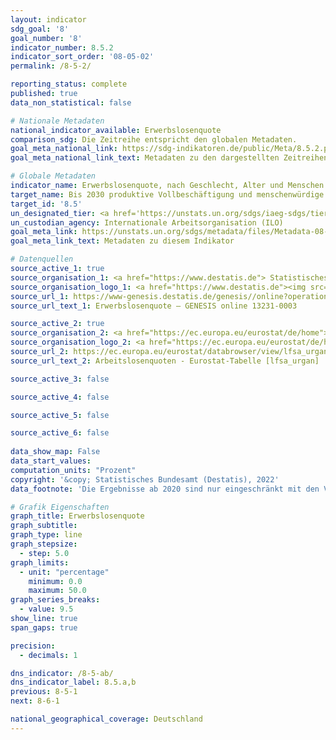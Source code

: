 ```yaml
---
layout: indicator    
sdg_goal: '8'    
goal_number: '8'    
indicator_number: 8.5.2    
indicator_sort_order: '08-05-02'    
permalink: /8-5-2/    

reporting_status: complete    
published: true    
data_non_statistical: false    

# Nationale Metadaten    
national_indicator_available: Erwerbslosenquote    
comparison_sdg: Die Zeitreihe entspricht den globalen Metadaten.    
goal_meta_national_link: https://sdg-indikatoren.de/public/Meta/8.5.2.pdf
goal_meta_national_link_text: Metadaten zu den dargestellten Zeitreihen    

# Globale Metadaten    
indicator_name: Erwerbslosenquote, nach Geschlecht, Alter und Menschen mit Behinderungen    
target_name: Bis 2030 produktive Vollbeschäftigung und menschenwürdige Arbeit für alle Frauen und Männer, einschließlich junger Menschen und Menschen mit Behinderungen, sowie gleiches Entgelt für gleichwertige Arbeit erreichen    
target_id: '8.5'    
un_designated_tier: <a href='https://unstats.un.org/sdgs/iaeg-sdgs/tier-classification/' title='Klicken Sie hier um weitere Informationen zur UN-Tier-Klassifikation zu erhalten.'  target='_blank'>Tier I</a>    
un_custodian_agency: Internationale Arbeitsorganisation (ILO)    
goal_meta_link: https://unstats.un.org/sdgs/metadata/files/Metadata-08-05-02.pdf    
goal_meta_link_text: Metadaten zu diesem Indikator        

# Datenquellen
source_active_1: true
source_organisation_1: <a href="https://www.destatis.de"> Statistisches Bundesamt (Destatis) </a>
source_organisation_logo_1: <a href="https://www.destatis.de"><img src="https://g205sdgs.github.io/sdg-indicators/public/OrgImgDe/destatis.png" alt="Logo destatis" style="height:60px; width:148px"/></a>
source_url_1: https://www-genesis.destatis.de/genesis//online?operation=table&code=13231-0003&bypass=true&language=de
source_url_text_1: Erwerbslosenquote – GENESIS online 13231-0003

source_active_2: true
source_organisation_2: <a href="https://ec.europa.eu/eurostat/de/home"> Statisches Amt der Europäischen Union (Eurostat) </a>
source_organisation_logo_2: <a href="https://ec.europa.eu/eurostat/de/home"><img src="https://g205sdgs.github.io/sdg-indicators/public/OrgImgDe/eurostat.png" alt="Logo eurostat" style="height:60px; width:148px"/></a>
source_url_2: https://ec.europa.eu/eurostat/databrowser/view/lfsa_urgan/default/table?lang=de
source_url_text_2: Arbeitslosenquoten - Eurostat-Tabelle [lfsa_urgan]

source_active_3: false

source_active_4: false

source_active_5: false

source_active_6: false
    
data_show_map: False    
data_start_values:     
computation_units: "Prozent"    
copyright: '&copy; Statistisches Bundesamt (Destatis), 2022'    
data_footnote: 'Die Ergebnisse ab 2020 sind nur eingeschränkt mit den Vorjahren vergleichbar. Weiterführende Informationen siehe "3. Data description" in den nationalen Metadaten.'    

# Grafik Eigenschaften    
graph_title: Erwerbslosenquote
graph_subtitle:     
graph_type: line
graph_stepsize: 
  - step: 5.0    
graph_limits:
  - unit: "percentage"
    minimum: 0.0
    maximum: 50.0
graph_series_breaks:
  - value: 9.5
show_line: true
span_gaps: true

precision:
  - decimals: 1    

dns_indicator: /8-5-ab/
dns_indicator_label: 8.5.a,b
previous: 8-5-1    
next: 8-6-1    

national_geographical_coverage: Deutschland    
---
```


<span></span>